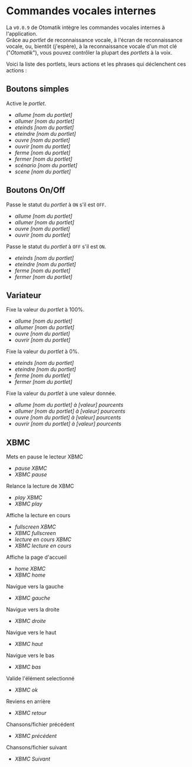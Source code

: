 # Commandes vocales internes

La v`0.0.9` de Otomatik intègre les commandes vocales internes à l'application.  
Grâce au *portlet* de reconnaissance vocale, à l'écran de reconnaissance vocale, ou, bientôt (j'espère), à la reconnaissance vocale d'un mot clé ("*Otomatik*"), vous pouvez contrôler la plupart des *portlets* à la voix.

Voici la liste des portlets, leurs actions et les phrases qui déclenchent ces actions : 

## Boutons simples

Active le *portlet*.

* *allume [nom du portlet]*
* *allumer [nom du portlet]*
* *eteinds [nom du portlet]*
* *eteindre [nom du portlet]*
* *ouvre [nom du portlet]*
* *ouvrir [nom du portlet]*
* *ferme [nom du portlet]*
* *fermer [nom du portlet]*
* *scénario [nom du portlet]*
* *scene [nom du portlet]*

## Boutons On/Off

Passe le statut du *portlet* à `ON` s'il est `OFF`.

* *allume [nom du portlet]*
* *allumer [nom du portlet]*
* *ouvre [nom du portlet]*
* *ouvrir [nom du portlet]*

Passe le statut du *portlet* à `OFF` s'il est `ON`.

* *eteinds [nom du portlet]*
* *eteindre [nom du portlet]*
* *ferme [nom du portlet]*
* *fermer [nom du portlet]*

## Variateur

Fixe la valeur du *portlet* à 100%.

* *allume [nom du portlet]*
* *allumer [nom du portlet]*
* *ouvre [nom du portlet]*
* *ouvrir [nom du portlet]*

Fixe la valeur du *portlet* à 0%.

* *eteinds [nom du portlet]*
* *eteindre [nom du portlet]*
* *ferme [nom du portlet]*
* *fermer [nom du portlet]*

Fixe la valeur du *portlet* à une valeur donnée.

* *allume [nom du portlet] à [valeur] pourcents*
* *allumer [nom du portlet] à [valeur] pourcents*
* *ouvre [nom du portlet] à [valeur] pourcents*
* *ouvrir [nom du portlet] à [valeur] pourcents*

## XBMC 
Mets en pause le lecteur XBMC
* *pause XBMC*
* *XBMC pause*

Relance la lecture de XBMC
* *play XBMC*
* *XBMC play*

Affiche la lecture en cours
* *fullscreen XBMC*
* *XBMC fullscreen*
* *lecture en cours XBMC*
* *XBMC lecture en cours*

Affiche la page d'accueil
* *home XBMC*
* *XBMC home*

Navigue vers la gauche
* *XBMC gauche*

Navigue vers la droite
* *XBMC droite*

Navigue vers le haut
* *XBMC haut*

Navigue vers le bas
* *XBMC bas*

Valide l'élément selectionné
* *XBMC ok*

Reviens en arrière
* *XBMC retour*

Chansons/fichier précédent
* *XBMC précédent*

Chansons/fichier suivant
* *XBMC Suivant*
